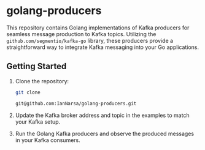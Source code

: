 # golang-producers
This repository contains Golang implementations of Kafka producers for seamless message production to Kafka topics. Utilizing the ```github.com/segmentio/kafka-go``` library, these producers provide a straightforward way to integrate Kafka messaging into your Go applications.

## Getting Started
1. Clone the repository:

    ```bash
    git clone 

    git@github.com:IanNarsa/golang-producers.git
    ```

2. Update the Kafka broker address and topic in the examples to match your Kafka setup.

3. Run the Golang Kafka producers and observe the produced messages in your Kafka consumers.